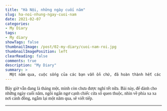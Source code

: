 ```yaml
---
title: "Hà Nội, những ngày cuối năm"
slug: ha-noi-nhung-ngay-cuoi-nam
date: 2021-02-07
categories:
- My Diary
tags:
- My diary
showTags: false
thumbnailImage: /post/02-my-diary/cuoi-nam-roi.jpg
thumbnailImagePosition: left
clearReading: false	
comments: true
description: "My Diary"
summary: >
  Một năm qua, cuộc sống của các bạn vẫn ổn chứ, đã hoàn thành hết các mục tiêu đặt ra chưa. Còn mình thì...vẫn chưa làm được gì hết, đành phải bỏ ngỏ lại cho năm 2021. Mọi chuyện rồi sẽ ổn thôi mà...
---
```


<p style = "font-family:Lora; font-weight: 400">Bây giờ vẫn đang là tháng một, mình còn chưa được nghỉ tết nữa. Bài này, để dành cho những ngày cuối năm, ngồi ngẩn ngơ cạnh chiếc cửa sổ quen thuộc, nhìn về phía xa xa nơi cánh đồng, ngẫm lại một năm qua, sẽ viết tiếp.</p>

---